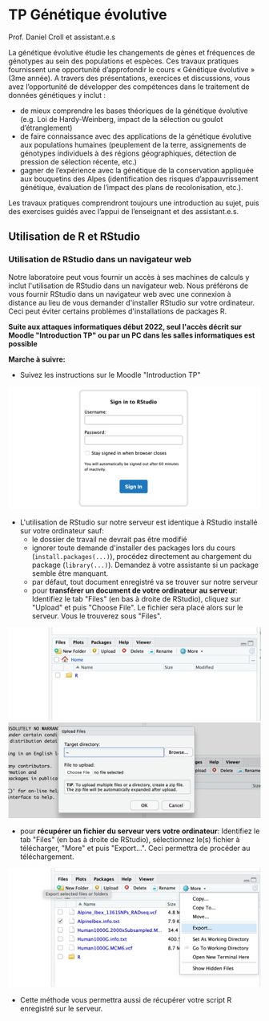 # TP Génétique évolutive

Prof. Daniel Croll et assistant.e.s

La génétique évolutive étudie les changements de gènes et fréquences de génotypes au sein des populations et espèces. Ces travaux pratiques fournissent une opportunité d’approfondir le cours « Génétique évolutive » (3me année). A travers des présentations, exercices et discussions, vous avez l’opportunité de développer des compétences dans le traitement de données génétiques y inclut :
- de mieux comprendre les bases théoriques de la génétique évolutive (e.g. Loi de Hardy-Weinberg, impact de la sélection ou goulot d’étranglement)
- de faire connaissance avec des applications de la génétique évolutive aux populations humaines (peuplement de la terre, assignements de génotypes individuels à des régions géographiques, détection de pression de sélection récente, etc.)
- gagner de l’expérience avec la génétique de la conservation appliquée aux bouquetins des Alpes (identification des risques d’appauvrissement génétique, évaluation de l’impact des plans de recolonisation, etc.).

Les travaux pratiques comprendront toujours une introduction au sujet, puis des exercises guidés avec l’appui de l’enseignant et des assistant.e.s.


## Utilisation de R et RStudio

### Utilisation de RStudio dans un navigateur web

Notre laboratoire peut vous fournir un accès à ses machines de calculs y inclut l'utilisation de RStudio dans un navigateur web. Nous préférons de vous fournir RStudio dans un navigateur web avec une connexion à distance au lieu de vous demander d'installer RStudio sur votre ordinateur. Ceci peut éviter certains problèmes d'installations de packages R.

**Suite aux attaques informatiques début 2022, seul l'accès décrit sur Moodle "Introduction TP"
ou par un PC dans les salles informatiques est possible**

**Marche à suivre:**  
- Suivez les instructions sur le Moodle "Introduction TP"

![](./images/image_1.png)


- L'utilisation de RStudio sur notre serveur est identique à RStudio installé sur votre ordinateur sauf:
  - le dossier de travail ne devrait pas être modifié
  - ignorer toute demande d'installer des packages lors du cours (`install.packages(...)`), procédez directement au chargement du package (`library(...)`). Demandez à votre assistante si un package semble être manquant.
  - par défaut, tout document enregistré va se trouver sur notre serveur
  - pour **transférer un document de votre ordinateur au serveur**: Identifiez le tab "Files" (en bas à droite de RStudio), cliquez sur "Upload" et puis "Choose File". Le fichier sera placé alors sur le serveur. Vous le trouverez sous "Files".

![](./images/image_2.png)  
![](./images/image_3.png)  

  - pour **récupérer un fichier du serveur vers votre ordinateur**: Identifiez le tab "Files" (en bas à droite de RStudio), sélectionnez le(s) fichier à télécharger, "More" et puis "Export...". Ceci permettra de procéder au téléchargement.

![](./images/image_4.png)  

  - Cette méthode vous permettra aussi de récupérer votre script R enregistré sur le serveur.
